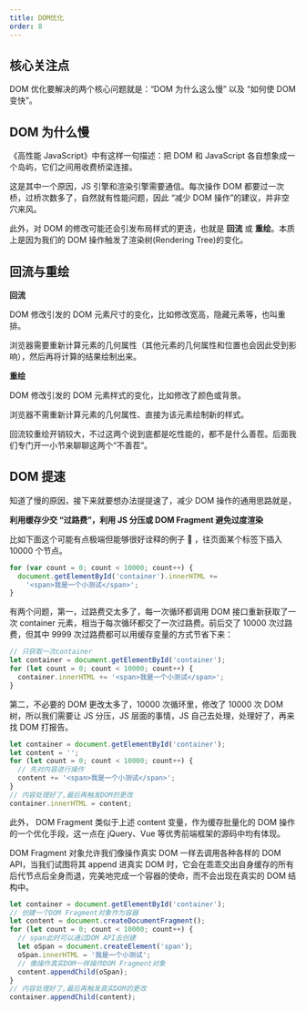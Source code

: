 ```yaml
---
title: DOM优化
order: 8
---
```


## 核心关注点

DOM 优化要解决的两个核心问题就是：“DOM 为什么这么慢” 以及 “如何使 DOM 变快”。

## DOM 为什么慢

《高性能 JavaScript》中有这样一句描述：把 DOM 和 JavaScript 各自想象成一个岛屿，它们之间用收费桥梁连接。

这是其中一个原因，JS 引擎和渲染引擎需要通信。每次操作 DOM 都要过一次桥，过桥次数多了，自然就有性能问题，因此 “减少 DOM 操作”的建议，并非空穴来风。

此外，对 DOM 的修改可能还会引发布局样式的更迭，也就是 **回流** 或 **重绘**。本质上是因为我们的 DOM 操作触发了渲染树(Rendering Tree)的变化。

## 回流与重绘

**回流**

DOM 修改引发的 DOM 元素尺寸的变化，比如修改宽高，隐藏元素等，也叫重排。

浏览器需要重新计算元素的几何属性（其他元素的几何属性和位置也会因此受到影响），然后再将计算的结果绘制出来。

**重绘**

DOM 修改引发的 DOM 元素样式的变化，比如修改了颜色或背景。

浏览器不需重新计算元素的几何属性、直接为该元素绘制新的样式。

回流较重绘开销较大，不过这两个说到底都是吃性能的，都不是什么善茬。后面我们专门开一小节来聊聊这两个“不善茬”。

## DOM 提速

知道了慢的原因，接下来就要想办法提提速了，减少 DOM 操作的通用思路就是，

**利用缓存少交 “过路费”，利用 JS 分压或 DOM Fragment 避免过度渲染**

比如下面这个可能有点极端但能够很好诠释的例子 🌰 ，往页面某个标签下插入 10000 个节点。

```js
for (var count = 0; count < 10000; count++) {
  document.getElementById('container').innerHTML +=
    '<span>我是一个小测试</span>';
}
```

有两个问题，第一，过路费交太多了，每一次循环都调用 DOM 接口重新获取了一次 container 元素，相当于每次循环都交了一次过路费。前后交了 10000 次过路费，但其中 9999 次过路费都可以用缓存变量的方式节省下来：

```js
// 只获取一次container
let container = document.getElementById('container');
for (let count = 0; count < 10000; count++) {
  container.innerHTML += '<span>我是一个小测试</span>';
}
```

第二，不必要的 DOM 更改太多了，10000 次循环里，修改了 10000 次 DOM 树，所以我们需要让 JS 分压，JS 层面的事情，JS 自己去处理，处理好了，再来找 DOM 打报告。

```js
let container = document.getElementById('container');
let content = '';
for (let count = 0; count < 10000; count++) {
  // 先对内容进行操作
  content += '<span>我是一个小测试</span>';
}
// 内容处理好了,最后再触发DOM的更改
container.innerHTML = content;
```

此外， DOM Fragment 类似于上述 content 变量，作为缓存批量化的 DOM 操作的一个优化手段，这一点在 jQuery、Vue 等优秀前端框架的源码中均有体现。

DOM Fragment 对象允许我们像操作真实 DOM 一样去调用各种各样的 DOM API，当我们试图将其 append 进真实 DOM 时，它会在乖乖交出自身缓存的所有后代节点后全身而退，完美地完成一个容器的使命，而不会出现在真实的 DOM 结构中。

```js
let container = document.getElementById('container');
// 创建一个DOM Fragment对象作为容器
let content = document.createDocumentFragment();
for (let count = 0; count < 10000; count++) {
  // span此时可以通过DOM API去创建
  let oSpan = document.createElement('span');
  oSpan.innerHTML = '我是一个小测试';
  // 像操作真实DOM一样操作DOM Fragment对象
  content.appendChild(oSpan);
}
// 内容处理好了,最后再触发真实DOM的更改
container.appendChild(content);
```
